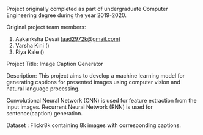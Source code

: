 Project originally completed as part of undergraduate Computer Engineering degree during the year 2019-2020.

Original project team members:
1. Aakanksha Desai (aad2972k@gmail.com)
2. Varsha Kini ()
3. Riya Kale ()

Project Title: Image Caption Generator

Description:
This project aims to develop a machine learning model for generating captions for presented images using computer vision and natural language processing.

Convolutional Neural Network (CNN) is used for feature extraction from the input images. 
Recurrent Neural Network (RNN) is used for sentence(caption) generation.

Dataset : Flickr8k containing 8k images with corresponding captions.